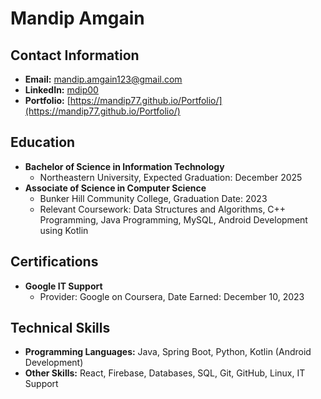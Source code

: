 # Mandip Amgain

## Contact Information
- **Email:** mandip.amgain123@gmail.com
- **LinkedIn:** [mdip00](https://www.linkedin.com/in/mdip00/)
- **Portfolio:** [https://mandip77.github.io/Portfolio/](https://mandip77.github.io/Portfolio/)

## Education
- **Bachelor of Science in Information Technology**
  - Northeastern University, Expected Graduation: December 2025
- **Associate of Science in Computer Science**
  - Bunker Hill Community College, Graduation Date: 2023
  - Relevant Coursework: Data Structures and Algorithms, C++ Programming, Java Programming, MySQL, Android Development using Kotlin

## Certifications
- **Google IT Support**
  - Provider: Google on Coursera, Date Earned: December 10, 2023

## Technical Skills
- **Programming Languages:** Java, Spring Boot, Python, Kotlin (Android Development)
- **Other Skills:** React, Firebase, Databases, SQL, Git, GitHub, Linux, IT Support

